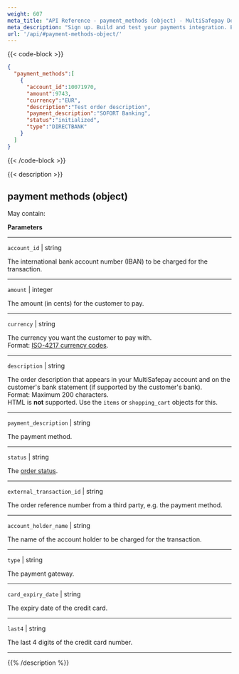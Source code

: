 ```yaml
---
weight: 607
meta_title: "API Reference - payment_methods (object) - MultiSafepay Docs"
meta_description: "Sign up. Build and test your payments integration. Explore our products and services. Use our API Reference, SDKs, and wrappers. Get support."
url: '/api/#payment-methods-object/'
---
```

{{< code-block >}}
```json 
{
  "payment_methods":[
    {
      "account_id":10071970,
      "amount":9743,
      "currency":"EUR",
      "description":"Test order description",
      "payment_description":"SOFORT Banking",
      "status":"initialized",
      "type":"DIRECTBANK"
    }
  ]
}
```


{{< /code-block >}}

{{< description >}}
## payment methods (object)

May contain:  

**Parameters**

----------------
`account_id` | string

The international bank account number (IBAN) to be charged for the transaction.             

----------------
`amount` | integer 

The amount (in cents) for the customer to pay.              

----------------
`currency` | string 

The currency you want the customer to pay with.  
Format: [ISO-4217 currency codes](https://www.iso.org/iso-4217-currency-codes.html).

----------------
`description` | string 

The order description that appears in your MultiSafepay account and on the customer's bank statement (if supported by the customer's bank).   
Format: Maximum 200 characters.   
HTML is **not** supported. Use the `items` or `shopping_cart` objects for this.

----------------
`payment_description` | string

The payment method.

----------------
`status` | string 

The [order status](/payments/multisafepay-statuses/). 

----------------
`external_transaction_id` | string

The order reference number from a third party, e.g. the payment method.

----------------
`account_holder_name` | string

The name of the account holder to be charged for the transaction.

----------------
`type` | string 

The payment gateway.    

----------------
`card_expiry_date` | string 

The expiry date of the credit card.    

----------------
`last4` | string 

The last 4 digits of the credit card number.    

----------------


{{% /description %}}